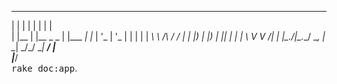   _     _             _            _   
 | |   | |           | |          | |  
 | |__ | |__  _   _  | |___      _| |_ 
 | '_ \| '_ \| | | | | __\ \ /\ / / __|
 | |_) | |_) | |_| | | |_ \ V  V /| |_ 
 |_.__/|_.__/ \__, |  \__| \_/\_/  \__|
               __/ |                   
              |___/                    
<tt>rake doc:app</tt>.
